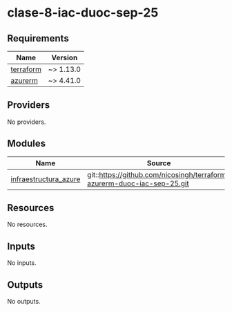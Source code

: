 # clase-8-iac-duoc-sep-25

<!-- BEGIN_TF_DOCS -->
## Requirements

| Name | Version |
|------|---------|
| <a name="requirement_terraform"></a> [terraform](#requirement\_terraform) | ~> 1.13.0 |
| <a name="requirement_azurerm"></a> [azurerm](#requirement\_azurerm) | ~> 4.41.0 |

## Providers

No providers.

## Modules

| Name | Source | Version |
|------|--------|---------|
| <a name="module_infraestructura_azure"></a> [infraestructura\_azure](#module\_infraestructura\_azure) | git::https://github.com/nicosingh/terraform-azurerm-duoc-iac-sep-25.git | 03c55adb6449b915a92db38491a1878b5e58ff65 |

## Resources

No resources.

## Inputs

No inputs.

## Outputs

No outputs.
<!-- END_TF_DOCS -->
